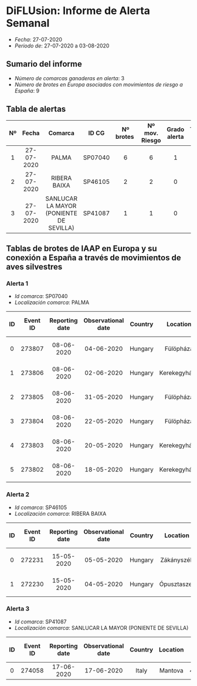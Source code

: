 # DiFLUsion: Informe de Alerta Semanal 

 - *Fecha*: 27-07-2020
 - *Periodo de*: 27-07-2020 a 03-08-2020

## Sumario del informe 
 - *Número de comarcas ganaderas en alerta*: 3
 - *Número de brotes en Europa asociados con movimientos de riesgo a España*: 9

## Tabla de alertas 
| Nº | Fecha  | Comarca  | ID CG | Nº brotes | Nº mov. Riesgo | Grado alerta | Temperatura estimada  | Supervivencia del virus en días |
|:-:|:-------:|:-----:|:-----:|:-----:|:-----:|:-----:|:-----:|:-----:|
|1|27-07-2020|PALMA|SP07040|6|6|1|19.61|6.6657|
|2|27-07-2020|RIBERA BAIXA|SP46105|2|2|0|22.6|5.5576|
|3|27-07-2020|SANLUCAR LA MAYOR (PONIENTE DE SEVILLA)|SP41087|1|1|0|23.33|5.3095|


## Tablas de brotes de IAAP en Europa y su conexión a España a través de  movimientos de aves silvestres

### Alerta 1 
- *Id comarca*: SP07040
- *Localización comarca*: PALMA

| ID | Event ID | Reporting date |Observational date |Country |Location | Latitud | Longitud | An. Type | Species | Cases | Deaths | Especie movimiento |Cód.  Especie | Prob mov semanal |
|:---:|:---------:|:-------------------:|:----------------:|:---------------------:|:-------------------------:|:------------:|:-----------:|:-------------:|:------------------------:|:--------:|:--------:|:----------------:|:--------------:|:------------------:|
| 0| 273807|08-06-2020|04-06-2020|Hungary|Fülöpháza|46.92|19.47|Domestic|Domestic Unspecified bird||87|Vanellus vanellus|4930|0.2938|
| 1| 273806|08-06-2020|02-06-2020|Hungary|Kerekegyháza|46.93|19.47|Domestic|Domestic Unspecified bird||168|Vanellus vanellus|4930|0.2938|
| 2| 273805|08-06-2020|31-05-2020|Hungary|Fülöpháza|46.92|19.45|Domestic|Domestic Unspecified bird||2|Vanellus vanellus|4930|0.2938|
| 3| 273804|08-06-2020|22-05-2020|Hungary|Fülöpháza|46.88|19.5|Domestic|Domestic Unspecified bird||30|Vanellus vanellus|4930|0.2938|
| 4| 273803|08-06-2020|20-05-2020|Hungary|Kerekegyháza|46.95|19.49|Domestic|Domestic Unspecified bird||3|Vanellus vanellus|4930|0.2938|
| 5| 273802|08-06-2020|18-05-2020|Hungary|Kerekegyháza|46.92|19.47|Domestic|Domestic Unspecified bird||592|Vanellus vanellus|4930|0.2938|


### Alerta 2 
- *Id comarca*: SP46105
- *Localización comarca*: RIBERA BAIXA

| ID | Event ID | Reporting date |Observational date |Country |Location | Latitud | Longitud | An. Type | Species | Cases | Deaths | Especie movimiento |Cód.  Especie | Prob mov semanal |
|:---:|:---------:|:-------------------:|:----------------:|:---------------------:|:-------------------------:|:------------:|:-----------:|:-------------:|:------------------------:|:--------:|:--------:|:----------------:|:--------------:|:------------------:|
| 0| 272231|15-05-2020|05-05-2020|Hungary|Zákányszék|46.275056|19.94625|Domestic|Domestic Unspecified bird||496|Anas clypeata|1940|0.1332|
| 1| 272230|15-05-2020|04-05-2020|Hungary|Ópusztaszer|46.4595|20.0566|Domestic|Domestic Unspecified bird||348|Anas clypeata|1940|0.1332|


### Alerta 3 
- *Id comarca*: SP41087
- *Localización comarca*: SANLUCAR LA MAYOR (PONIENTE DE SEVILLA)

| ID | Event ID | Reporting date |Observational date |Country |Location | Latitud | Longitud | An. Type | Species | Cases | Deaths | Especie movimiento |Cód.  Especie | Prob mov semanal |
|:---:|:---------:|:-------------------:|:----------------:|:---------------------:|:-------------------------:|:------------:|:-----------:|:-------------:|:------------------------:|:--------:|:--------:|:----------------:|:--------------:|:------------------:|
| 0| 274058|17-06-2020|17-06-2020|Italy|Mantova|45.17008|10.671604|Domestic|Domestic Ostrich|||Anas penelope|1790|0.0359|

